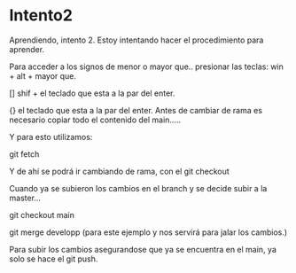 # Intento2
Aprendiendo, intento 2.
Estoy intentando hacer el procedimiento para aprender.

Para acceder a los signos de menor o mayor que.. presionar las teclas: win + alt + mayor que.

[] shif + el teclado que esta a la par del enter.

{} el teclado que esta a la par del enter.
Antes de cambiar de rama es necesario copiar todo el contenido del main.....

Y para esto utilizamos:

git fetch

Y de ahí se podrá ir cambiando de rama, con el git checkout

Cuando ya se subieron los cambios en el branch y se decide subir a la master...

git checkout main

git merge developp (para este ejemplo y nos servirá para jalar los cambios.)

Para subir los cambios asegurandose que ya se encuentra en el main, ya solo se hace el git push.

